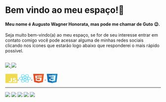 # Bem vindo ao meu espaço!👋
#### Meu nome é Augusto Wagner Honorata, mas pode me chamar de Guto 😉. 
Seja muito bem-vindo(a) ao meu espaço, se for de seu interesse entrar em contato comigo você pode acessar alguma de minhas redes sociais clicando nos ícones que estarão logo abaixo que responderei o mais rápido possível.
##



<div>
  <a href="https://github.com/AugustoWHonorata">
  <img height= "180em" src="https://github-readme-stats.vercel.app/api?username=AugustoWHonorata&show_icons=true&include_all_commits&theme=shadow_blue">
  <img height= "180em" src="https://github-readme-stats.vercel.app/api/top-langs/?username=AugustoWHonorata&layout=donut&theme=shadow_blue">
</div>
<div style="display: inline_block"><br>
  <img align="center" alt="Guto-Js" height="30" width="40" src="https://raw.githubusercontent.com/devicons/devicon/master/icons/javascript/javascript-plain.svg">
  <img align="center" alt="Guto-React" height="30" width="40" src="https://raw.githubusercontent.com/devicons/devicon/master/icons/react/react-original.svg">
  <img align="center" alt="Guto-HTML" height="30" width="40" src="https://raw.githubusercontent.com/devicons/devicon/master/icons/html5/html5-original.svg">
  <img align="center" alt="Guto-CSS" height="30" width="40" src="https://raw.githubusercontent.com/devicons/devicon/master/icons/css3/css3-original.svg">
</div>

---

<div>
  <a href= "https://wa.me/5548991148026" target="_blank"><img src="https://img.shields.io/badge/WhatsApp-25D366?style=for-the-badge&logo=whatsapp&logoColor=white"></a> 
  <a href = "mailto:contatoaugustohonorata@gmail.com"><img src="https://img.shields.io/badge/-Gmail-%23333?style=for-the-badge&logo=gmail&logoColor=white" target="_blank"></a>
  <a href="https://instagram.com/Gutohonorata" target="_blank"><img src="https://img.shields.io/badge/-Instagram-%23E4405F?style=for-the-badge&logo=instagram&logoColor=white" target="_blank"></a>
  <a href="https://www.linkedin.com/in/augusto-wagner-honorata-1489a417a/" target="_blank"><img src="https://img.shields.io/badge/-LinkedIn-%230077B5?style=for-the-badge&logo=linkedin&logoColor=white" target="_blank"></a> 
  <a href="https://www.github.com/AugustoWHonorata" target="_blank"><img src="https://img.shields.io/badge/GitHub-100000?style=for-the-badge&logo=github&logoColor=white"></a>

</div>

